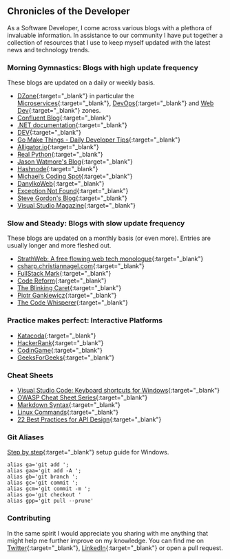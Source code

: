 ## Chronicles of the Developer
As a Software Developer, I come across various blogs with a plethora of invaluable information. In assistance to our community I have put together a collection of resources that I use to keep myself updated with the latest news and technology trends.

### Morning Gymnastics: Blogs with high update frequency
These blogs are updated on a daily or weekly basis.
- [DZone](https://dzone.com/){:target="_blank"} in particular the [Microservices](https://dzone.com/microservices-news-tutorials-tools){:target="_blank"}, [DevOps](https://dzone.com/devops-tutorials-tools-news){:target="_blank"} and [Web Dev](https://dzone.com/web-development-programming-tutorials-tools-news){:target="_blank"} zones.
- [Confluent Blog](https://www.confluent.io/blog/){:target="_blank"}
- [.NET documentation](https://docs.microsoft.com/en-us/dotnet/){:target="_blank"}
- [DEV](https://dev.to/){:target="_blank"}
- [Go Make Things - Daily Developer Tips](https://gomakethings.com/articles/){:target="_blank"}
- [Alligator.io](https://alligator.io/){:target="_blank"}
- [Real Python](https://realpython.com/){:target="_blank"}
- [Jason Watmore's Blog](https://jasonwatmore.com){:target="_blank"}
- [Hashnode](https://hashnode.com/){:target="_blank"}
- [Michael’s Coding Spot](https://michaelscodingspot.com/){:target="_blank"}
- [DanylkoWeb](https://www.danylkoweb.com/){:target="_blank"}
- [Exception Not Found](https://exceptionnotfound.net/){:target="_blank"}
- [Steve Gordon's Blog](https://www.stevejgordon.co.uk/){:target="_blank"}
- [Visual Studio Magazine](https://visualstudiomagazine.com/Home.aspx){:target="_blank"}

### Slow and Steady: Blogs with slow update frequency
These blogs are updated on a monthly basis (or even more). Entries are usually longer and more fleshed out.
- [StrathWeb: A free flowing web tech monologue](https://www.strathweb.com/){:target="_blank"}
- [csharp.christiannagel.com](https://csharp.christiannagel.com/){:target="_blank"}
- [FullStack Mark](https://fullstackmark.com/){:target="_blank"}
- [Code Reform](http://codereform.com/){:target="_blank"}
- [The Blinking Caret](https://www.blinkingcaret.com/){:target="_blank"}
- [Piotr Gankiewicz](https://piotrgankiewicz.com/blog/){:target="_blank"}
- [The Code Whisperer](https://blog.thecodewhisperer.com/){:target="_blank"}

### Practice makes perfect: Interactive Platforms
- [Katacoda](https://www.katacoda.com/){:target="_blank"}
- [HackerRank](https://www.hackerrank.com/){:target="_blank"}
- [CodinGame](https://www.codingame.com/start){:target="_blank"}
- [GeeksForGeeks](https://practice.geeksforgeeks.org/){:target="_blank"}

### Cheat Sheets
- [Visual Studio Code: Keyboard shortcuts for Windows](https://code.visualstudio.com/shortcuts/keyboard-shortcuts-windows.pdf){:target="_blank"}
- [OWASP Cheat Sheet Series](https://github.com/OWASP/CheatSheetSeries){:target="_blank"}
- [Markdown Syntax](https://help.github.com/en/articles/basic-writing-and-formatting-syntax){:target="_blank"}
- [Linux Commands](https://dev.to/kedark/the-linux-guide-cheatsheet-commands-directories-etc-39k0){:target="_blank"}
- [22 Best Practices for API Design](https://betterprogramming.pub/22-best-practices-to-take-your-api-design-skills-to-the-next-level-65569b200b9){:target="_blank"}

### Git Aliases
[Step by step](https://superuser.com/questions/602872/how-do-i-modify-my-git-bash-profile-in-windows){:target="_blank"} setup guide for Windows.

```
alias ga='git add '; 
alias gaa='git add -A '; 
alias gb='git branch '; 
alias gc='git commit '; 
alias gcm='git commit -m '; 
alias go='git checkout '
alias gpp='git pull --prune'
```

### Contributing
In the same spirit I would appreciate you sharing with me anything that might help me further improve on my knowledge. You can find me on [Twitter](https://twitter.com/nvella88){:target="_blank"}, [LinkedIn](https://mt.linkedin.com/in/vella-nicholas){:target="_blank"} or open a pull request.

